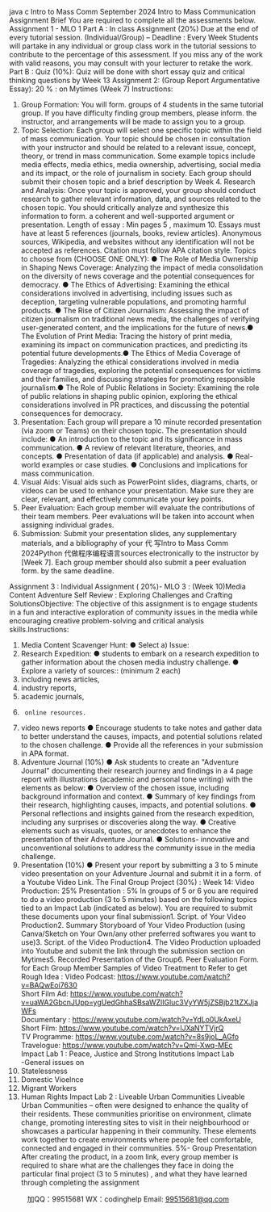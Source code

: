 java c
Intro to Mass Comm
September 2024
Intro to Mass Communication Assignment Brief
You are required to complete all the assessments below.
Assignment 1 - MLO 1 
Part A : In class Assignment (20%)    Due at the end of every tutorial session. (Individual/Group) – Deadline : Every Week
Students will partake in any individual or group class work in the tutorial sessions to contribute to the percentage of this assessment. If you miss any of the work with valid reasons, you may consult with your lecturer to retake the work.
Part B : Quiz (10%): 
Quiz will be done with short essay quiz and critical thinking questions by Week 13
Assignment 2: (Group Report Argumentative Essay): 20 % : on Mytimes    (Week 7)
Instructions:
1.   Group Formation:   You will form. groups of    4 students in the same tutorial group. If you have difficulty finding group members, please inform. the instructor, and arrangements will be made to assign you to a group.
2.   Topic Selection:   Each group will select one specific topic within the field of mass communication. Your topic should be chosen in consultation with your instructor and should be related to a relevant issue, concept, theory, or trend in mass communication.
Some example topics include media effects, media ethics, media ownership, advertising, social media and its impact, or the role of journalism in society. Each group should submit their chosen topic and a brief description by Week 4.
Research and Analysis:   Once your topic is approved, your group should conduct research to gather relevant information, data, and sources related to the chosen topic. You should critically analyze and synthesize this information to form. a coherent and well-supported argument or presentation. 
Length of essay : Min pages 5 , maximum 10. 
Essays must have at least 5 references (journals, books, review articles). Anonymous sources, Wikipedia, and websites without any identification will not be accepted as references. Citation must follow APA citation style.
Topics to choose from (CHOOSE ONE ONLY):
●   The Role of Media Ownership in Shaping News Coverage: Analyzing the impact of media consolidation on the diversity of news coverage and the potential consequences for democracy.
●   The Ethics of Advertising: Examining the ethical considerations involved in advertising, including issues such as deception, targeting vulnerable populations, and promoting harmful products.
●   The Rise of Citizen Journalism: Assessing the impact of citizen journalism on traditional news media, the challenges of verifying user-generated content, and the implications for the future of news.●   The Evolution of Print Media: Tracing the history of print media, examining its impact on communication practices, and predicting its potential future developments.●   The Ethics of Media Coverage of Tragedies: Analyzing the ethical considerations involved in media coverage of tragedies, exploring the potential consequences for victims and their families, and discussing strategies for promoting responsible journalism.●   The Role of Public Relations in Society: Examining the role of public relations in shaping public opinion, exploring the ethical considerations involved in PR practices, and discussing the potential consequences for democracy.
3.   Presentation:   Each group will prepare a 10 minute recorded presentation (via zoom or Teams) on their chosen topic. The presentation should include:
●   An introduction to the topic and its significance in mass communication.
●   A review of relevant literature, theories, and concepts.
●   Presentation of data (if applicable) and analysis.
●   Real-world examples or case studies.
●   Conclusions and implications for mass communication.
4.   Visual Aids:   Visual aids such as PowerPoint slides, diagrams, charts, or videos can be used to enhance your presentation. Make sure they are clear, relevant, and effectively communicate your key points.
5.   Peer Evaluation:   Each group member will evaluate the contributions of their team members. Peer evaluations will be taken into account when assigning individual grades.
6.   Submission:   Submit your presentation slides, any supplementary materials, and a bibliography of your 代 写Intro to Mass Comm 2024Python
代做程序编程语言sources electronically to the instructor by [Week 7]. Each group member should also submit a peer evaluation form. by the same deadline.







Assignment 3 : Individual Assignment ( 20%)- MLO 3 :    (Week 10)Media Content Adventure Self Review : Exploring Challenges and Crafting SolutionsObjective: The objective of this assignment is to engage students in a fun and interactive exploration of community issues in the media while encouraging creative problem-solving and critical analysis skills.Instructions:
1.   Media Content Scavenger Hunt:
●      Select
a)   Issue:
2.   Research Expedition:
●   students to embark on a research expedition to gather information about the chosen media industry challenge.
●   Explore a variety of sources:: (minimum 2 each)
1.   including news articles,
2.   industry reports,
3.   academic journals,
4.      online resources.
5.   video news reports
●   Encourage students to take notes and gather data to better understand the causes, impacts, and potential solutions related to the chosen challenge.
●   Provide all the references in your submission in APA format.
3.   Adventure Journal (10%)
●   Ask students to create an "Adventure Journal" documenting their research journey and findings in a 4 page report with illustrations (academic and personal tone writing) with the elements as below:
●   Overview of the chosen issue, including background information and context.
●   Summary of key findings from their research, highlighting causes, impacts, and potential solutions.
●   Personal reflections and insights gained from the research expedition, including any surprises or discoveries along the way.
●   Creative elements such as visuals, quotes, or anecdotes to enhance the presentation of their Adventure Journal.
●   Solutions- innovative and unconventional solutions to address the community issue in the media challenge.
4.   Presentation (10%)
●   Present your report    by submitting a 3 to 5 minute video presentation on your Adventure Journal and submit it in a form. of a    Youtube Video Link. The
Final Group Project (30%) : Week 14: 
Video Production: 25%
Presentation : 5%
In groups of 5 or 6 you are required to do a video production (3 to 5 minutes) based on the following topics tied to an Impact Lab (indicated as below). You are required to submit these documents upon your final submission1.   Script. of Your Video Production2.   Summary Storyboard of Your Video Production (using Canva/Sketch on Your Own/any other preferred softwares you want to use)3.   Script. of the Video Production4.   The Video Production uploaded into Youtube and submit the link through the submission section on Mytimes5.   Recorded Presentation of the Group6.   Peer Evaluation Form. for Each Group Member
Samples of Video Treatment to Refer to get Rough Idea :
Video Podcast:    https://www.youtube.com/watch?v=BAQwEoi7630   
Short Film Ad: https://www.youtube.com/watch?v=uaWA2GbcnJUpp=ygUedGhhaSBsaWZlIGluc3VyYW5jZSBjb21tZXJjaWFs   
Documentary : https://www.youtube.com/watch?v=YdLo0UkAxeU   
Short Film: https://www.youtube.com/watch?v=lJXaNYTVjrQ   
TV Programme: https://www.youtube.com/watch?v=8s9joL_AGfo   
Travelogue: https://www.youtube.com/watch?v=Qmi-Xwq-MEc   
Impact Lab 1 : Peace, Justice and Strong Institutions Impact Lab    
-General issues on 
1.   Statelessness
2.   Domestic Vioelnce 
3.   Migrant Workers 
4.   Human Rights
Impact Lab 2 : Liveable Urban Communities
Liveable Urban Communities – often were designed to enhance the quality of their residents. These communities prioritise on environment, climate change, promoting interesting sites to visit in their neighbourhood or showcases a particular happening in their community. These elements work together to create environments where people feel comfortable, connected and engaged in their communities.
5%- Group Presentation 
After creating the product, in a zoom link, every group member is required to share what are the challenges they face in doing the particular final project (3 to 5 minutes) , and what they have learned through completing the assignment
   
   

         
加QQ：99515681  WX：codinghelp  Email: 99515681@qq.com
